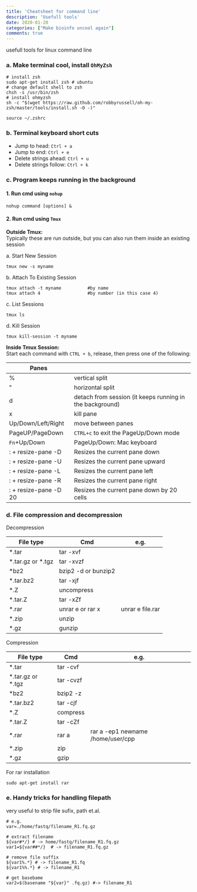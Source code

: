 ```yaml
---
title: 'Cheatsheet for command line'
description: 'Usefull tools'
date: 2020-01-20
categories: ["Make bioinfo uncool again"]
comments: true
---
```


usefull tools for linux command line

### a. Make terminal cool, install `OhMyZsh`
```shell
# install zsh
sudo apt-get install zsh # ubuntu
# change default shell to zsh
chsh -s /usr/bin/zsh
# install ohmyzsh
sh -c "$(wget https://raw.github.com/robbyrussell/oh-my-zsh/master/tools/install.sh -O -)"

source ~/.zshrc
```

### b. Terminal keyboard short cuts  
- Jump to head: `Ctrl + a`  
- Jump to end: `Ctrl + e`  
- Delete strings ahead: `Ctrl + u`
- Delete strings follow: `Ctrl + k`


### c. Program keeps running in the background  

#### 1. Run cmd using `nohup`
```shell
nohup command [options] &
```


#### 2. Run cmd using `Tmux`

**Outside Tmux:**  
Typically these are run outside, but you can also run them inside an existing session  

a. Start New Session 

```shell
tmux new -s myname
```
b. Attach To Existing Session 

```shell
tmux attach -t myname          #by name 
tmux attach 4                  #by number (in this case 4)
```
c. List Sessions 
```shell
tmux ls
```
d. Kill Session
```shell 
tmux kill-session -t myname
```

**Inside Tmux Session:**  
Start each command with `CTRL + b`, release, then press one of the following:  

| Panes                      |                                                          |
| -------------------------  | -------------------------------------------------------- | 
| %                          | vertical split                                           |
| "                          | horizontal split                                         |
| d                          | detach from session (it keeps running in the background) |
| x                          | kill pane                                                |
| Up/Down/Left/Right         | move between panes                                       |
| PageUP/PageDown            | `CTRL+c` to exit the PageUp/Down mode                    |
| `Fn`+Up/Down               | PageUp/Down: Mac keyboard                                |
| : + resize-pane -D         | Resizes the current pane down                            |
| : + resize-pane -U         | Resizes the current pane upward                          |
| : + resize-pane -L         | Resizes the current pane left                            |
| : + resize-pane -R         | Resizes the current pane right                           |
| : + resize-pane -D 20      | Resizes the current pane down by 20 cells                |


### d. File compression and decompression

Decompression  

| File type         | Cmd                 | e.g.                              |
| ----------------- | ------------------- | --------------------------------- |
| *.tar             | tar -xvf            |                                   |
| *.tar.gz or *.tgz | tar -xvzf           |                                   |
| *bz2              | bzip2 -d or bunzip2 |                                   |
| *.tar.bz2         | tar -xjf            |                                   |
| *.Z               | uncompress          |                                   |
| *.tar.Z           | tar -xZf            |                                   |
| *.rar             | unrar e or rar x    | unrar e file.rar                  |
| *.zip             | unzip               |                                   |
| *.gz              | gunzip              |                                   |


Compression  

| File type         | Cmd                 | e.g.                              |
| ----------------- | ------------------- | --------------------------------- |
| *.tar             | tar -cvf            |                                   |
| *.tar.gz or *.tgz | tar -cvzf           |                                   |
| *bz2              | bzip2 -z            |                                   |
| *.tar.bz2         | tar -cjf            |                                   |
| *.Z               | compress            |                                   |
| *.tar.Z           | tar -cZf            |                                   |
| *.rar             | rar a               | rar a -ep1 newname /home/user/cpp |
| *.zip             | zip                 |                                   |
| *.gz              | gzip                |                                   |

For rar installation
```shell
sudo apt-get install rar
```


### e. Handy tricks for handling filepath


very useful to strip file sufix, path et.al.
```shell
# e.g.
var=./home/fastq/filename_R1.fq.gz

# extract filename
${var#*/} # -> home/fastq/filename_R1.fq.gz
var1=${var##*/}  # -> filename_R1.fq.gz

# remove file suffix
${var1%.*} # -> filename_R1.fq
${var1%%.*} # -> filename_R1

# get basebame
var2=$(basename "${var}" .fq.gz) #-> filename_R1

```